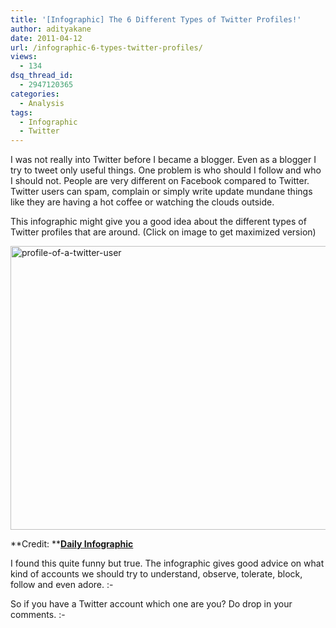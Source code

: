 ```yaml
---
title: '[Infographic] The 6 Different Types of Twitter Profiles!'
author: adityakane
date: 2011-04-12
url: /infographic-6-types-twitter-profiles/
views:
  - 134
dsq_thread_id:
  - 2947120365
categories:
  - Analysis
tags:
  - Infographic
  - Twitter
---
```

I was not really into Twitter before I became a blogger. Even as a blogger I try to tweet only useful things. One problem is who should I follow and who I should not. People are very different on Facebook compared to Twitter. Twitter users can spam, complain or simply write update mundane things like they are having a hot coffee or watching the clouds outside.

This infographic might give you a good idea about the different types of Twitter profiles that are around. (Click on image to get maximized version)

[<img style="background-image: none; padding-left: 0px; padding-right: 0px; display: inline; padding-top: 0px; border: 0px;" title="profile-of-a-twitter-user" src="http://cdn.devilsworkshop.org/files/2011/04/profile-of-a-twitter-user_thumb.jpg" border="0" alt="profile-of-a-twitter-user" width="604" height="454" />][1]

**Credit: **<a href="http://dailyinfographic.com/the-twitter-biotch-infographic" onclick="_gaq.push(['_trackEvent', 'outbound-article', 'http://dailyinfographic.com/the-twitter-biotch-infographic', 'Daily Infographic']);" target="_blank"><strong>Daily Infographic</strong></a>

I found this quite funny but true. The infographic gives good advice on what kind of accounts we should try to understand, observe, tolerate, block, follow and even adore. <img src="http://devilsworkshop.org/wp-includes/images/smilies/simple-smile.png" alt=":-)" class="wp-smiley" style="height: 1em; max-height: 1em;" />

So if you have a Twitter account which one are you? Do drop in your comments. <img src="http://devilsworkshop.org/wp-includes/images/smilies/simple-smile.png" alt=":-)" class="wp-smiley" style="height: 1em; max-height: 1em;" />

 [1]: http://cdn.devilsworkshop.org/files/2011/04/profile-of-a-twitter-user.jpg
